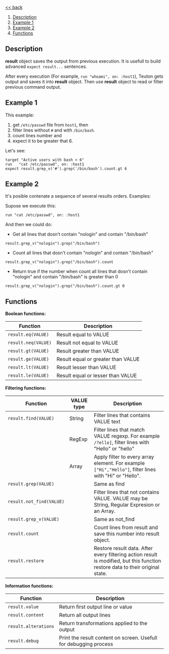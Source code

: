 [<< back](../README.md)

1. [Description](#description)
2. [Example 1](#example-1)
3. [Example 2](#example-2)
4. [Functions](#functions)

## Description

**result** object saves the output from previous execution.
It is usefull to build advanced `expect result...` sentences.

After every execution (For example, `run "whoami", on: :host1`), Teuton gets output and saves it into **result** object. Then use **result** object to read or filter previous command output.

## Example 1

This example:
1. get `/etc/passwd` file from `host1`, then
2. filter lines without `#` and with `/bin/bash`.
3. count lines number and
4. expect it to be greater that 6.

Let's see:

```
target "Active users with bash > 6"
run   "cat /etc/passwd", on: :host1
expect result.grep_v('#').grep('/bin/bash').count.gt 6
```

## Example 2

It's posible contenate a sequence of several results orders. Examples:

Supose we execute this:
```
run "cat /etc/passwd", on: :host1
```

And then we could do:
* Get all lines that dosn't contain "nologin" and contain "/bin/bash"
```
result.grep_v("nologin").grep("/bin/bash")
```
* Count all lines that dosn't contain "nologin" and contain "/bin/bash"
```
result.grep_v("nologin").grep("/bin/bash").count
```
* Return true if the number when count all lines that dosn't contain "nologin" and contain "/bin/bash" is greater than 0
```
result.grep_v("nologin").grep("/bin/bash").count.gt 0
```

## Functions

**Boolean functions:**

| Function            | Description               |
| ------------------- | ------------------------- |
| `result.eq(VALUE)`  | Result equal to VALUE     |
| `result.neq(VALUE)` | Result not equal to VALUE |
| `result.gt(VALUE)`  | Result greater than VALUE |
| `result.ge(VALUE)`  | Result equal or greater than VALUE |
| `result.lt(VALUE)`  | Result lesser than VALUE  |
| `result.le(VALUE)`  | Result equal or lesser than VALUE |

**Filtering functions:**

| Function             | VALUE type  | Description                           |
| -------------------- | ----------- | ------------------------------------- |
| `result.find(VALUE)` | String      | Filter lines that contains VALUE text |
|                      | RegExp      | Filter lines that match VALUE regexp. For example `/?ello]`, filter lines with "Hello" or "hello" |
|                      | Array       | Apply filter to every array element. For example `["Hi","Hello"]`, filter lines with "Hi" or "Hello". |
| `result.grep(VALUE)` |             | Same as find |
| `result.not_find(VALUE)` |         | Filter lines that not contains VALUE. VALUE may be String, Regular Expresion or an Array. |
| `result.grep_v(VALUE)` |           | Same as not_find |
| `result.count`       |             | Count lines from result and save this number into result object. |
| `result.restore`     |             | Restore result data. After every filtering action result is modified, but this function restore data to their original state. |

**Information functions:**

| Function             | Description |
| -------------------- | --------------------------------- |
| `result.value`       | Return first output line or value |
| `result.content`     | Return all output lines         |
| `result.alterations` | Return transformations applied to the output |
| `result.debug`       | Print the result content on screen. Usefull for debugging process |
